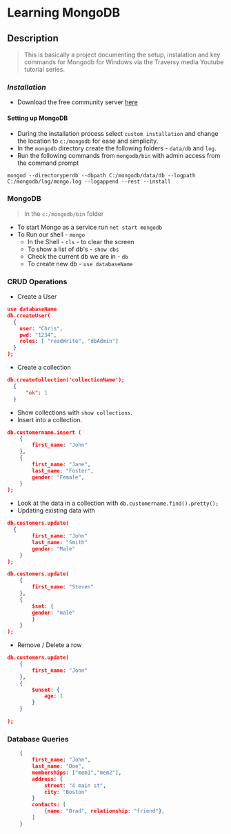 # Learning MongoDB

## Description
> This is basically a project documenting the setup, instalation and key commands for Mongodb for Windows via the Traversy media Youtube tutorial series.

### *Installation*
* Download the free community server [here](https://www.mongodb.com/)

#### Setting up MongoDB
* During the installation process select `custom installation` and change the location to `c:/mongodb` for ease and simplicity.
* In the `mongodb` directory create the following folders - `data/db` and `log`.
* Run the following commands from `mongodb/bin` with admin access from the command prompt
```
mongod --directoryperdb --dbpath C:/mongodb/data/db --logpath C:/mongodb/log/mongo.log --logappend --rest --install
```

### MongoDB
> In the `c:/mongodb/bin` folder
* To start Mongo as a service run `net start mongodb`
* To Run our shell -  `mongo`
  * In the Shell - `cls` - to clear the screen
  * To show a list of db's - `show dbs`
  * Check the current db we are in - `db`
  * To create new db - `use databaseName`

### CRUD Operations
* Create a User

```json
use databaseName
db.createUser(
  {
    user: "Chris",
    pwd: "1234",
    roles: [ "readWrite", "dbAdmin"]
  }
);
```

* Create a collection

```json
db.createCollection('collectionName');
  {
      "ok": 1
  }
```

* Show collections with `show collections`.
* Insert into a collection. 
```json
db.customername.insert (
    {
        first_name: "John"
    },
    {
        first_name: "Jane",
        last_name: "Foster",
        gender: "Female",
    }
);
```

* Look at the data in a collection with  `db.customername.find().pretty();`
* Updating existing data with
```json
db.customers.update(
  {
        first_name: "John"
        last_name: "Smith"
        gender: "Male"
    }
);
```

```json
db.customers.update(
    {
        first_name: "Steven"
    },
    {
        $set: {
        gender: "male"
        }
    }
);
```

* Remove / Delete a row
```json
db.customers.update(
    {
        first_name: "John"
    },
    {
        $unset: {
            age: 1
        }
    }

);
```

### Database Queries
```json
    {
        first_name: "John",
        last_name: "Doe",
        memberships: ["mem1","mem2"],
        address: {
            street: "4 main st",
            city: "Boston"
        }
        contacts: [
            {name: "Brad", relationship: "friend"},
        ]
    }
```